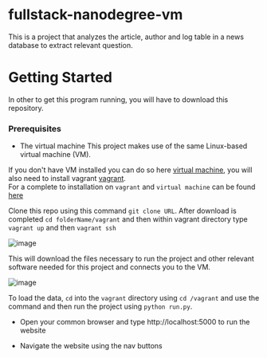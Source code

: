 fullstack-nanodegree-vm
=============

This is a project that analyzes the article, author and log table in a news database to extract relevant question.

Getting Started
=============

In other to get this program running, you will have to download this repository.

### Prerequisites

* The virtual machine
This project makes use of the same Linux-based virtual machine (VM).

If you don't have VM installed you can do so here [virtual machine](https://www.virtualbox.org/wiki/Download_Old_Builds_5_1), you will also need to install vagrant [vagrant](https://www.vagrantup.com/). <br>
For a complete to installation on `vagrant` and `virtual machine` can be found [here](https://classroom.udacity.com/nanodegrees/nd004/parts/51200cee-6bb3-4b55-b469-7d4dd9ad7765/modules/c57b57d4-29a8-4c5f-9bb8-5d53df3e48f4/lessons/5475ecd6-cfdb-4418-85a2-f2583074c08d/concepts/14c72fe3-e3fe-4959-9c4b-467cf5b7c3a0)

Clone this repo using this command `git clone URL`. After download is completed `cd folderName/vagrant` and then within vagrant directory type `vagrant up` and then `vagrant ssh`

![image](https://user-images.githubusercontent.com/15640112/52252280-de223280-2901-11e9-942b-92619ef8ef1a.png)

This will download the files necessary to run the project and other relevant software needed for this project and connects you to the VM.

![image](https://user-images.githubusercontent.com/15640112/52252639-c77cdb00-2903-11e9-9355-45d5e6c7926c.png)


 To load the data, `cd` into the `vagrant` directory  using `cd /vagrant` and use the command and then run the project using `python run.py`.

* Open your common browser and type http://localhost:5000 to run the website

* Navigate the website using the nav buttons


